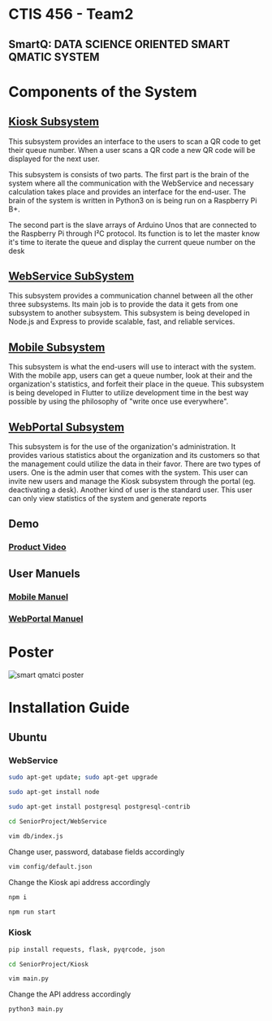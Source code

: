 # CTIS 456 - Team2

## SmartQ: DATA SCIENCE ORIENTED SMART QMATIC SYSTEM

# Components of the System

## [Kiosk Subsystem](https://github.com/Kalmera74/SeniorProject/tree/master/Kiosk)

This subsystem provides an interface to the users to scan a QR code to get their queue number. When a user scans a QR code a new QR code will be displayed for the next user.

 This subsystem is consists of two parts. The first part is the brain of the system where all the communication with the WebService and necessary calculation takes place and provides an interface for the end-user. The brain of the system is written in Python3 on is being run on a Raspberry Pi B+. 

The second part is the slave arrays of Arduino Unos that are connected to the Raspberry Pi through I²C protocol. Its function is to let the master know it's time to iterate the queue and display the current queue number on the desk

## [WebService SubSystem](https://github.com/Kalmera74/SeniorProject/tree/master/WebService)

This subsystem provides a communication channel between all the other three subsystems. Its main job is to provide the data it gets from one subsystem to another subsystem. This subsystem is being developed in Node.js and Express to provide scalable, fast, and reliable services.

## [Mobile Subsystem](https://github.com/Kalmera74/SeniorProject/tree/master/Mobile)

This subsystem is what the end-users will use to interact with the system. With the mobile app, users can get a queue number, look at their and the organization's statistics, and forfeit their place in the queue. This subsystem is being developed in Flutter to utilize development time in the best way possible by using the philosophy of "write once use everywhere".


## [WebPortal Subsystem](https://github.com/Kalmera74/SeniorProject/tree/master/WebPortal)

This subsystem is for the use of the organization's administration. It provides various statistics about the organization and its customers so that the management could utilize the data in their favor. There are two types of users. One is the admin user that comes with the system. This user can invite new users and manage the Kiosk subsystem through the portal (eg. deactivating a desk). Another kind of user is the standard user. This user can only view statistics of the system and generate reports

## Demo

### [Product Video](https://drive.google.com/file/d/1Mv59_vSGfxJvBtjBOBG6XCEYtBJPp4Np/view?usp=sharing)

## User Manuels

### [Mobile Manuel](https://github.com/Kalmera74/SeniorProject/blob/master/Mobile/qrcode_scanner-master/UserManual/UserManual.pdf)

### [WebPortal Manuel](https://github.com/Kalmera74/SeniorProject/blob/master/WebPortal/WebPortal_ManualGuide.pdf)

# Poster
![smart qmatci poster](https://github.com/Kalmera74/SeniorProject/blob/master/Poster.jpg)

# Installation Guide

 ## Ubuntu

  ### WebService

```sh
sudo apt-get update; sudo apt-get upgrade 
```
```sh
sudo apt-get install node
```
```sh
sudo apt-get install postgresql postgresql-contrib
```
```sh
cd SeniorProject/WebService
```
```sh
vim db/index.js
```
Change user, password, database fields accordingly
```sh
vim config/default.json
```
Change the Kiosk api address accordingly
```sh
npm i
```
```sh
npm run start
```
  ### Kiosk
```sh
pip install requests, flask, pyqrcode, json
```
```sh
cd SeniorProject/Kiosk
```
```sh
vim main.py
```
Change the API address accordingly
```sh
python3 main.py
```

